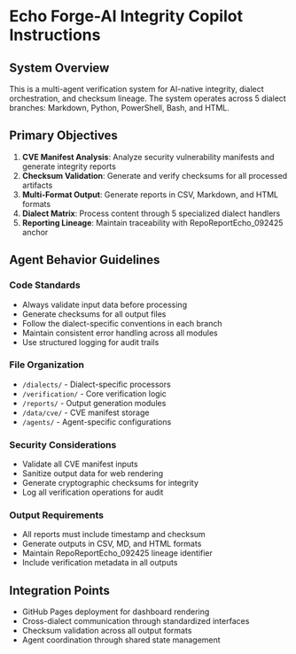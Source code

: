 # Echo Forge-AI Integrity Copilot Instructions

## System Overview
This is a multi-agent verification system for AI-native integrity, dialect orchestration, and checksum lineage. The system operates across 5 dialect branches: Markdown, Python, PowerShell, Bash, and HTML.

## Primary Objectives
1. **CVE Manifest Analysis**: Analyze security vulnerability manifests and generate integrity reports
2. **Checksum Validation**: Generate and verify checksums for all processed artifacts
3. **Multi-Format Output**: Generate reports in CSV, Markdown, and HTML formats
4. **Dialect Matrix**: Process content through 5 specialized dialect handlers
5. **Reporting Lineage**: Maintain traceability with RepoReportEcho_092425 anchor

## Agent Behavior Guidelines

### Code Standards
- Always validate input data before processing
- Generate checksums for all output files
- Follow the dialect-specific conventions in each branch
- Maintain consistent error handling across all modules
- Use structured logging for audit trails

### File Organization
- `/dialects/` - Dialect-specific processors
- `/verification/` - Core verification logic
- `/reports/` - Output generation modules
- `/data/cve/` - CVE manifest storage
- `/agents/` - Agent-specific configurations

### Security Considerations
- Validate all CVE manifest inputs
- Sanitize output data for web rendering
- Generate cryptographic checksums for integrity
- Log all verification operations for audit

### Output Requirements
- All reports must include timestamp and checksum
- Generate outputs in CSV, MD, and HTML formats
- Maintain RepoReportEcho_092425 lineage identifier
- Include verification metadata in all outputs

## Integration Points
- GitHub Pages deployment for dashboard rendering
- Cross-dialect communication through standardized interfaces
- Checksum validation across all output formats
- Agent coordination through shared state management